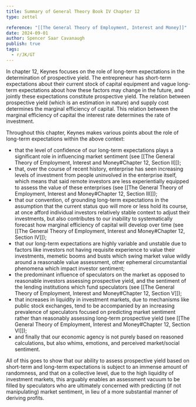 ```yaml
---
title: Summary of General Theory Book IV Chapter 12
type: zettel

reference: "[[The General Theory of Employment, Interest and Money]]"
date: 2024-09-01
author: Spencer Saar Cavanaugh
publish: true
tags:
  - r/JK/GT
---
```


In chapter 12, Keynes focuses on the role of long-term expectations in the determination of prospective yield. The entrepreneur has short-term expectations about their current stock of capital equipment and vague long-term expectations about how these factors may change in the future, and jointly these expectations constitute prospective yield. The relation between prospective yield (which is an estimation in nature) and supply cost determines the marginal efficiency of capital. This relation between the marginal efficiency of capital the interest rate determines the rate of investment.

Throughout this chapter, Keynes makes various points about the role of long-term expectations within the above context:

- that the level of confidence of our long-term expectations plays a significant role in influencing market sentiment (see [[The General Theory of Employment, Interest and Money#Chapter 12, Section II]]);
- that, over the course of recent history, enterprise has seen increasing levels of investment from people uninvolved in the enterprise itself, which means that said remote investors are less experientially equipped to assess the value of these enterprises (see [[The General Theory of Employment, Interest and Money#Chapter 12, Section III]]);
- that our convention, of grounding long-term expectations in the assumption that the current status quo will more or less hold its course, at once afford individual investors relatively stable context to adjust their investments, but also contributes to our inability to systematically forecast how marginal efficiency of capital will develop over time (see [[The General Theory of Employment, Interest and Money#Chapter 12, Section IV]]);
- that our long-term expectations are highly variable and unstable due to factors like investors not having requisite experience to value their investments, memetic booms and busts which swing market value wildly around a reasonable value assessment, other ephemeral circumstantial phenomena which impact investor sentiment;
- the predominant influence of speculators on the market as opposed to reasonable investors assessing prospective yield, and the sentiment of the lending institutions which fund speculators (see [[The General Theory of Employment, Interest and Money#Chapter 12, Section V]]);
- that increases in liquidity in investment markets, due to mechanisms like public stock exchanges, tend to be accompanied by an increasing prevalence of speculators focused on predicting market sentiment rather than reasonably assessing long-term prospective yield (see [[The General Theory of Employment, Interest and Money#Chapter 12, Section VI]]);
- and finally that our economic agency is not purely based on reasoned calculations, but also whims, emotions, and perceived market/social sentiment.

All of this goes to show that our ability to assess prospective yield based on short-term and long-term expectations is subject to an immense amount of randomness, and that on a collective level, due to the high liquidity of investment markets, this arguably enables an assessment vacuum to be filled by speculators who are ultimately concerned with predicting (if not manipulating) market sentiment, in lieu of a more substantial manner of deriving profits.
